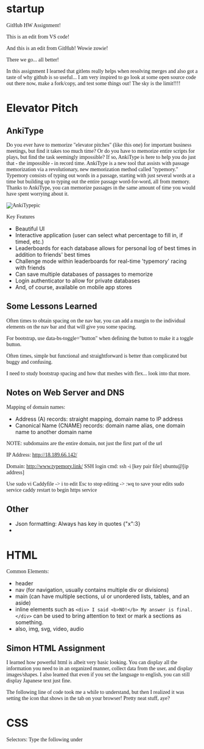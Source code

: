 # startup
GitHub HW Assignment!

This is an edit from VS code!

And this is an edit from GitHub! Wowie zowie!

There we go... all better!

In this assignment I learned that gitlens really helps when resolving merges and also got a taste of why github is so useful... I am very inspired to go look at some open source code out there now, make a fork/copy, and test some things out! The sky is the limit!!!!

 # Elevator Pitch
 ## AnkiType
Do you ever have to memorize "elevator pitches" (like this one) for important business meetings, but find it takes too much time? Or do you have to memorize entire scripts for plays, but find the task seemingly impossible? If so, AnkiType is here to help you do just that - the impossible - in record time. AnkiType is a new tool that assists with passage memorization via a revolutionary, new memorization method called "typemory." Typemory consists of typing out words in a passage, starting with just several words at a time but building up to typing out the entire passage word-for-word, all from memory. Thanks to AnkiType, you can memorize passages in the same amount of time you would have spent worrying about it.


![AnkiTypepic](https://user-images.githubusercontent.com/122409716/214924230-aa613057-602a-4afe-930c-5bb62e81f96a.png)

Key Features
- Beautiful UI
- Interactive application (user can select what percentage to fill in, if timed, etc.)
- Leaderboards for each database allows for personal log of best times in addition to friends' best times
- Challenge mode within leaderboards for real-time 'typemory' racing with friends
- Can save multiple databases of passages to memorize
- Login authenticator to allow for private databases
- And, of course, available on mobile app stores

## Some Lessons Learned

Often times to obtain spacing on the nav bar, you can add a margin to the individual elements on the nav bar and that will give you some spacing.

For bootstrap, use data-bs-toggle="button" when defining the button to make it a toggle button.

Often times, simple but functional and straightforward is better than complicated but buggy and confusing.

I need to study bootstrap spacing and how that meshes with flex... look into that more.

## Notes on Web Server and DNS

Mapping of domain names:
- Address (A) records: straight mapping, domain name to IP address
- Canonical Name (CNAME) records: domain name alias, one domain name to another domain name

NOTE: subdomains are the entire domain, not just the first part of the url


IP Address: http://18.189.66.142/

Domain: http://www.typemory.link/
SSH login cmd: ssh -i [key pair file] ubuntu@[ip address]

Use sudo vi Caddyfile -> i to edit
Esc to stop editing -> :wq to save your edits
sudo service caddy restart to begin https service


## Other

- Json formatting: Always has key in quotes {"x":3}
- 

# HTML

Common Elements:
- header
- nav (for navigation, usually contains multiple div or divisions)
- main (can have multiple sections, ul or unordered lists, tables, and an aside)
- inline elements such as `<div> I said <b>NO!</b> My answer is final. </div>` can be used to bring attention to text or mark a sections as something.
- also, img, svg, video, audio


## Simon HTML Assignment

I learned how powerful html is albeit very basic looking. You can display all the information you need to in an organized manner, collect data from the user, and display images/shapes. I also learned that even if you set the language to english, you can still display Japanese text just fine.

The following line of code took me a while to understand, but then I realized it was setting the icon that shows in the tab on your browser! Pretty neat stuff, aye?
    <link rel="icon" href="favicon.ico" />

# CSS

Selectors:
Type the following under <head><style> or <head><link>link to CSS doc or inline style="color:black"
- NOTE: any declaration at a lower level will override higher level
```
body {
  font-family: sans-serif;
}
```
- If it is a class, use: `.class_name` or `p.class_name` to narrow it down to only paragraphs of that class.
- If it is an ID, use: `#ID_name`
- There is also an attribute selector: a[href] where href can = "./pic_name.png" or href* = "https://" for websites, etc.
- And finally, a pseudo secelctor: `section:hover {}`

- colors can be keyword, RGB hex (#0FA2), RGB function (rgb(25%, 220, 128, 0.5)), or HSL (same as RGB but col, grey, light)

FONTS:
- Two ways to import:
```
@import url('https://fonts.googleapis.com/css2?family=Rubik Microbe&display=swap');

p {
  font-family: 'Rubik Microbe';
}
```
or:
```
@font-face {
  font-family: 'Something';
  src: url('https://cs260.click/fonts/quicksand.woff2');
}

p {
  font-family: Something;
}
```
- BOX MODEL: "caution: pals before marriage" from inside out, content, padding, border, margin
- CSS defaults to content box for sizing (change to border-box for size to match visual size)
Animations:
```
 @keyframes demo {
 from {
 something: value
 }
 //optional: percentage value definitions
 to {
 something: other value
 }
 ```
 
FLEX
- `flex: 0 80px` means will not grow (0) and starting basis height of 80px
- `flex: 1`f gives a fractional value for growth. (if 3, gets 3 units of space)




Be sure to position things absolutely or fix them (depending on what you want them to do when the user scrolls) to posiiton things around the display. Additionally, when having animations that involve going off screen and coming on screen, don't forget to edit the width.

Also, use flex to position your page's elements! It is the move. flex: #ratio of the screen (ex. use 1 and 3 for secondary and main section) #fixed px value (for header/footer)

## Bootstrap

REMEMBER THE FOLLOWING:
- always include <meta name="viewport" content="width=device-width, initial-scale=1" /> under head
- always include <link
      href="https://cdn.jsdelivr.net/npm/bootstrap@5.2.3/dist/css/bootstrap.min.css"
      rel="stylesheet"
      integrity="sha384-rbsA2VBKQhggwzxH7pPCaAqO46MgnOM80zW1RWuH61DGLwZJEdK2Kadq2F9CUG65"
      crossorigin="anonymous" /> under head
- always include <script
    src="https://cdn.jsdelivr.net/npm/bootstrap@5.2.3/dist/js/bootstrap.bundle.min.js"
    integrity="sha384-kenU1KFdBIe4zVF0s0G1M5b4hcpxyD9F7jL+jjXkk+Q2h455rYXK/7HAuoJl+0I4"
    crossorigin="anonymous"
  ></script> just before end of body

Use the following when implementing your program:
- <button... class ="btn btn-success" data-bs-toggle-"button" (for toggling 1st letter show/no show)
- <header class ="sticky-top"
- <footer class ="sticky-bottom"
- include a cover page so it looks clearn
Reference this website for more ideas on what to implement: https://getbootstrap.com/docs/5.2/examples/

## Simon CSS Implementation

I learned the importance of understanding what all of the bootstrap classes do whenever you implement them... because if you don't understand, you will get stuck trying to fix one little formatting thing for a good while! The containers really clicked for me though, and I was able to visualize more easily how all of the containers work togther. I also learned that you could override some undesirable features by using your own stylesheet. I had to do that for a bootstrap login menu that I implemented, as some of the text wasn't centering on it. Once I changed the display of the text's container to flex, however, I could then center its content.

# JavaScript

## Inserting
- You can use `<script src="index.js"><script>` under head or insert functions in a script element on the html document
- You can also write JS code under onClick
- Select HTML elements using:
queryselector('p') - the FIRST p
queryselectorall('p') - an iterator to iterate over ALL p!
- textContent sets child text for element

Use chmod +x deploy.sh in console to make a script executable

## JS Arrow Functions
- Arrow functions with no parenthasees have an automatic return statement built in


## JS Arrays
- sort: runs a function and sorts an array in place
- find: finds first value that satisfies a fxn
- reduce: reduces an array using a function to a single item
- map: maps an array to a new array (a.map(i=>i+i))
- filter: removes all items that dont satisfy fxn (a.filter(i=>i%2))
- every: runs a fxn to see if all items match (a.every(i=>i<3))
- some: every but to see if any items match

Also note that 


## JS Obj/Classes

Remember to use the this. whenever accessing the variables/attributes of the obj/class. Also, when defining a func as an attribute of a func or class, remember that you don't need to declare function before doing so.

## JS Promises and Async/Await

Here is some example code:

```ruby
const haveMoney = false;
const amHungry = true;

function liveLife () {
  return new Promise((resolve,reject) => {
    if (haveMoney && amHungry) {
      resolve('arrrrrriba costa vida! yo quiero un taco!')
    } else if (amHungry) {
      resolve('knock it off Napoleon, make yoself a dang quesedilla!')
    } else {
      reject('just keep working on your homework')
    }
  })
}

liveLife().then((message) => {
  console.log(message)
}).catch((error) => {
  console.log(error)
})
```

And for the same code but async/await:

```ruby 
const haveMoney = false;
const amHungry = false;

async function fxnToLiveLife () {
    try {
  const yourLife = await liveLife();
  console.log(yourLife);
} catch (error) {
  console.log(error);
} finally {
  console.log("good work")
}
}

function liveLife () {
  return new Promise((resolve,reject) => {
    if (haveMoney && amHungry) {
      resolve('arrrrrriba costa vida! yo quiero un taco!')
    } else if (amHungry) {
      resolve('knock it off Napoleon, make yoself a dang quesedilla!')
    } else {
      reject('just keep working on your homework')
    }
  })
}

fxnToLiveLife();
```

When evaluating a promise using the .then .catch. finally, the computer is going to "skip past it" and keep executing the code below. When evaluating a promise using async and await (try, catch etc.), the code hits the await and stops until that await promise is resolved.

## Simon JS

- Be sure to include `<script src="js file name.js"></script>` in your head html section.
- NOTE: Sometimes you need to include this at the end of the body in case your code references HTML elements during initialization!
- Also add  `onclick = "fxn()"` to buttons and forms so that your js is called.
- Additionally, you can define multiple classes for a button element and create a class specifically for the javascript to discover the button.


## Startup JS

- the /g at the end of RegExp means to select every item, not just the first one that matches!
- You can use the JS document to define needed variables and access them in the classes.
- Use classes and initialize an object of the class to get the JS started on each page.
- Use localStorage.setItem(item name, item value) to create local data and localStorage.getItem(item name) to access that data
- PERSONAL NOTE: Check form action on collections page? ALSO, see CSS flex grid for collections page!

# `POST MIDTERM`

## URL
Example: https://byu.edu:443/cs/260/student?filter=accepted#summary
- shceme: https
- domain name: byu.edu
- port: 3000 (specifies which port is used to connect to domain server)
- path: /school/byu/user/8014
- parameters: filter=names&highlight=intro,summary
- anchor: summary (sub-location)
URN is a Uniform Resource Name that doesn't specify a specific location.
URI is a Uniform Resource Identifier that could refer to either a URL or a URN.

## Ports
Common port numbers:
- 20: FTP (file transfer protocol)
- 22: SSH for remote devices
- 25: Simple Mail Transfer Protocol (SMTP) for sending email
- 53: DNS for looking up IP addresses
- 80: HTTP for web requests
- 110: Post Office Protocol (POP3) for retrieving email
- 123: Netwrok Time Protocol (NTP) for managing time
- 161: Simple Network Management Protocol (SNMP) for managing routers, printers, etc.
- 194: Internet Relay Chat (IRC) for chatting
- 443: HTTPS

## HTTP
Verbs:
- GET
- POST
- PUT
- DELETE
- OPTIONS

Status Codes:
- 1xx: informational
- 2xx - success
- 3xx - redirect
- 4xx - client errors (invalid request)
- 5xx - server errors

## SOP and CORS
SOP is Same Origin Policy. Only allows JavaScript to make rquests to domain if it is same domain that user is viewing. Default is SOP aka to not allow other origins.
CORS is Cross Origin Resource Sharing. Allows server to respond with what origins are allowed. If *, any origin can make the request

## Node.js

1. Create project directory
2. Initialize it by running `npm init -y`
3. Add `node-modules` to `.gitignore`
4. Install desired packages using `npm install <package name>`
5. Add `require('<package name>')` to JS code
6. Run your code w/ `node main.js`

For a localhost server, install npm package `http` and use:

```ruby
const http = require('http');
const server = http.createServer(function (req, res) {
  res.writeHead(200, { 'Content-Type': 'text/html' });
  res.write('<h1>Hello Node.js!</h1>');
  res.end();
});

server.listen(8080, () => {
  console.log(`Web service listening on port 8080`);
});
```

## Simon Service
- I learned that you can use chmod 600 file_name to change permissions of a file. I needed to do this because my key was public and the deployment script only allowed private keys.
- I also learned that when you clone things from git, it clones them according to whatever operating system you are on (when possible). This is why when I copied over files I had cloned onto my windows over to my linux subsystem, the deployment script would not work.
- Also! npm is installed on your server! So when you deploy, you don't need to deploy npm packages and what not... plus, if you deployed packages from windows to a linux server, that would also cause some issues...
- Lastly, I learned that when you run the code in VS, you can access it in your own browser using localhost:specified_port_#. I was confused since the "Go live" option disappeared once I created my backend, but it makes sense now since the backend specifies which port to use.

## MongoDB
- First off, use `ssh -i "$key" ubuntu@$hostname` to shell into your server (host name in my case would be typemory.link)
- Set the environment variables in WSL by adding them to ~/.bash_profile and then calling source ~/.bash_profile
- On the server, however, set the environment variablese by adding them to /etc/environment

## Authentication/Login
- httpOnly - ensures that credentials are only viewable by http, not js
- secure - ensures credentials only sent over https
- sameSite - only the same domain that sent the credentials can receive them back
- ALWAYS run the following command after deploying to the server!! 
`pm2 restart all --update-env
pm2 save`

## Websocket
- code for constructor: `const wss = new WebSocketServer({ noServer: true });` where WebSocketServer requires `ws`
- use `ws.on(` to specify certain conditions when data is sent, such as  messsage, pong, or close.
- remember to export the module at the end of the code: `module.exports = {class name };`

## Startup service notes
- make sure you always define variables that require certain installed npm packages in each js file
- make sure your node is up to date!
- If you are trying to set a global variable equal to the return value of some promise but aren't able to return it asynchrously, you can declare a global variable and then redefine that variable within a function the promise calls after it resolves!
- If you are waiting for a service to get setup or a promise to resolve, don't have anything in the code that will use that service/is dependent on that promise right after!
 
 ## React DOM
 - whenever you have a function that is returning an html element, pass the attributes of that element in as parameters
 - see sandbox tutorial! That explains a lot of things and is very helpful. Good example


## React Router

Here is an example snippet of code showing the router structure:
```ruby
<nav>
  <NavLink to='/'>Home</Link>
  <NavLink to='/about'>About</Link>
  <NavLink to='/users'>Users</Link>
</nav>

<main>
  <Routes>
    <Route path='/' element={<Home />} exact />
    <Route path='/about' element={<About />} />
    <Route path='/users' element={<Users />} />
    <Route path='*' element={<Navigate to='/' replace />} />
</Routes>
       
```

## Simon React
 - You have to npm install in the source folder AND in the service directory
 - In order to debug frontend/backend simultaneously, you can host a react debug service on port 3001 and then route all requests to port 3000 (create a folder called .env.local and in it write `PORT=3001`
 - Use the following commands to use bootstrap with react:
 `npm install bootstrap react-bootstrap`
 `import 'bootstrap/dist/css/bootstrap.min.css';` in app.jsx
       
       

